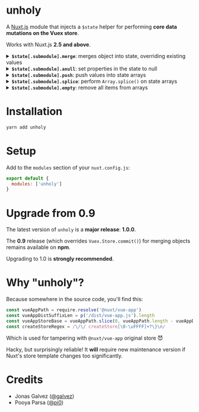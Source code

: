 # unholy

A [Nuxt.js][nuxt] module that injects a `$state` helper for performing **core 
data mutations on the Vuex store**. 

Works with Nuxt.js **2.5 and above**.

[nuxt]: https://github.com/nuxt/nuxt.js

<details>
<summary>
<b><code>$state[.submodule].merge</code></b>:
merges object into state, overriding existing values
</summary><br>

```js
this.$state.merge({
  propInState: {
    toBeUpdated: 2
  }
})
```
</details>

<details>
<summary>
<b><code>$state[.submodule].anull</code></b>:
set properties in the state to null
</summary><br>

```js
// Set single prop to null
this.$state.anull('prop')

// Set top-level props to null
this.$state.anull('prop', 'otherProp', ...)

// Set obj props to null
this.$state.anull({ obj: ['prop', 'otherProp', ...] })
```
</details>

<details>
<summary>
<b><code>$state[.submodule].push</code></b>:
push values into state arrays
</summary><br>

```js
this.$state.push({
  arrayInState: {
    toReceiveItems1: [2, 3] // push(2, 3)
    toReceiveItems2: ['a', 'b'] // push('a', 'b')
  }
})
```
</details>

<details>
<summary>
<b><code>$state[.submodule].splice</code></b>:
perform <code>Array.splice()</code> on state arrays
</summary><br>

```js
this.$state.splice({
  arrayInState: {
    toHaveSplicedItems: [0, 2] // splice args
  }
})
```
</details>

<details>
<summary>
<b><code>$state[.submodule].empty</code></b>:
remove all items from arrays
</summary><br>

```js
this.$state.empty('arrayInState', 'anotherArrayInState', ...)

this.$state.empty({ obj: ['arrayInObj', 'anotherArrayInObj'] })
```
</details>

# Installation

```sh
yarn add unholy
```

# Setup

Add to the `modules` section of your `nuxt.config.js`:

```js
export default {
  modules: ['unholy']
}
```

# Upgrade from 0.9

The latest version of `unholy` is a **major release**: **1.0.0**.

The **0.9** release (which overrides `Vuex.Store.commit()`) for merging objects 
remains available on **npm**.

Upgrading to 1.0 is **strongly recommended**.

# Why "unholy"?

Because somewhere in the source code, you'll find this:

```js
const vueAppPath = require.resolve('@nuxt/vue-app')
const vueAppDistSuffixLen = p('/dist/vue-app.js').length
const vueAppStoreBase = vueAppPath.slice(0, vueAppPath.length - vueAppDistSuffixLen)
const createStoreRegex = /\/\/ createStore[\0-\uFFFF]+?\}\n/
```

Which is used for tampering with `@nuxt/vue-app` original store 😈

Hacky, but surprisingly reliable! It **will** require new maintenance version if
Nuxt's store template changes too significantly.

# Credits

- Jonas Galvez ([@galvez](https://github.com/galvez))
- Pooya Parsa ([@pi0](https://github.com/pi0))
